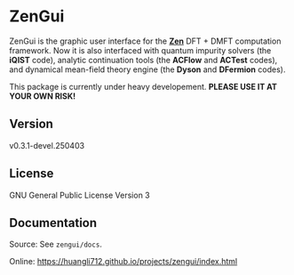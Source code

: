 # ZenGui

ZenGui is the graphic user interface for the [**Zen**](https://github.com/huangli712/Zen) DFT + DMFT computation framework. Now it is also interfaced with quantum impurity solvers (the **iQIST** code), analytic continuation tools (the **ACFlow** and **ACTest** codes), and dynamical mean-field theory engine (the **Dyson** and **DFermion** codes).

This package is currently under heavy developement. **PLEASE USE IT AT YOUR OWN RISK!**

## Version

v0.3.1-devel.250403

## License

GNU General Public License Version 3

## Documentation

Source: See `zengui/docs`.

Online: https://huangli712.github.io/projects/zengui/index.html
